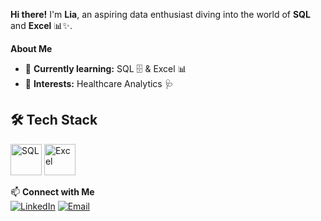 

<!--
**liagreco/liagreco** is a ✨ _special_ ✨ repository because its `README.md` (this file) appears on your GitHub profile.

Here are some ideas to get you started:

- 🔭 I’m currently working on ...
- 🌱 I’m currently learning ...
- 👯 I’m looking to collaborate on ...
- 🤔 I’m looking for help with ...
- 💬 Ask me about ...
- 📫 How to reach me: ...
- 😄 Pronouns: ...
- ⚡ Fun fact: ...
-->
**Hi there!** I'm **Lia**, an aspiring data enthusiast diving into the world of **SQL** and **Excel** 📊✨.  

**About Me**  
- 🌼 **Currently learning:** SQL 🗄️ & Excel 📊  
- 🍯 **Interests:** Healthcare Analytics 🩺

## 🛠️ Tech Stack  
<p align="left">
  <img src="https://img.icons8.com/dotty/80/sql.png" width="50" title="SQL"/>  
  <img src="https://img.icons8.com/ios/50/microsoft-excel-2019.png" width="50" title="Excel"/>  
</p>  

📫 **Connect with Me**  
[![LinkedIn](https://img.shields.io/badge/LinkedIn-D4B996?style=for-the-badge&logo=linkedin&logoColor=white&fontColor=604D3C)](https://www.linkedin.com/in/rosalia-greco/)   [![Email](https://img.shields.io/badge/Email-D4B996?style=for-the-badge&logo=gmail&logoColor=white&fontColor=604D3C)](mailto:greco.lia31@gmail.com)
